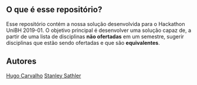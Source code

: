 ## O que é esse repositório?
Esse repositório contém a nossa solução desenvolvida para o Hackathon UniBH 2019-01. O objetivo principal é desenvolver uma solução capaz de, a partir de uma lista de disciplinas **não ofertadas** em um semestre, sugerir disciplinas que estão sendo ofertadas e que são **equivalentes**.

## Autores
[Hugo Carvalho](https://github.com/Hugo-Carvalho)
[Stanley Sathler](https://github.com/StanleySathler)
